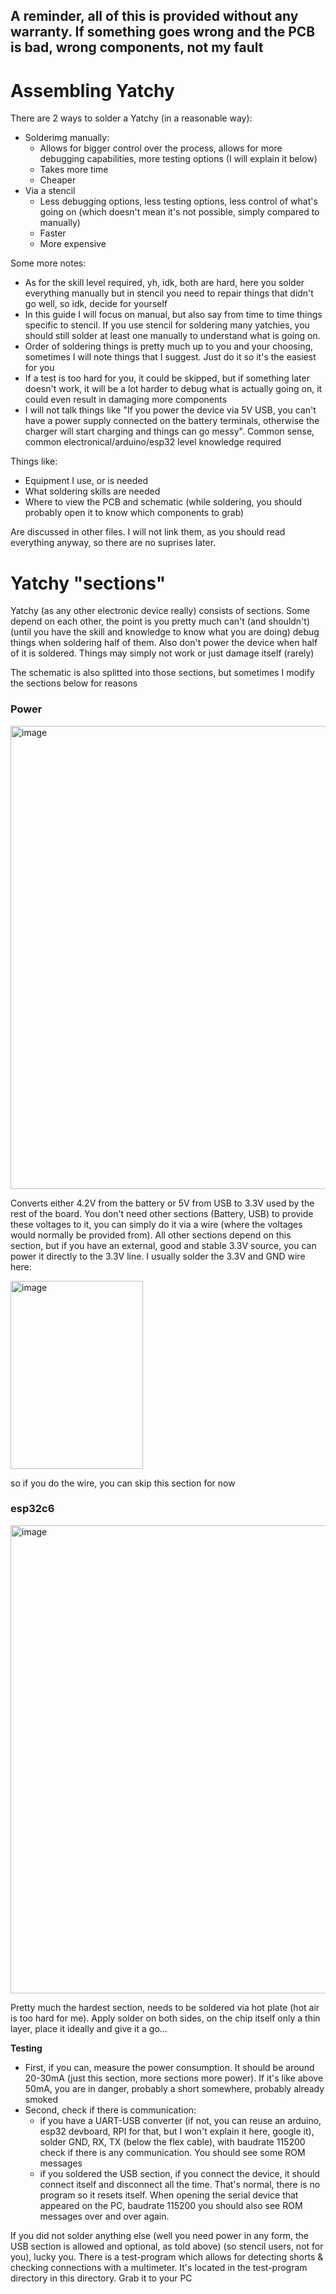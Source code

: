 ## **A reminder, all of this is provided without any warranty. If something goes wrong and the PCB is bad, wrong components, not my fault**

# Assembling Yatchy
There are 2 ways to solder a Yatchy (in a reasonable way):
- Solderimg manually:
  - Allows for bigger control over the process, allows for more debugging capabilities, more testing options (I will explain it below)
  - Takes more time
  - Cheaper
- Via a stencil
  - Less debugging options, less testing options, less control of what's going on (which doesn't mean it's not possible, simply compared to manually)
  - Faster
  - More expensive

Some more notes:
- As for the skill level required, yh, idk, both are hard, here you solder everything manually but in stencil you need to repair things that didn't go well, so idk, decide for yourself
- In this guide I will focus on manual, but also say from time to time things specific to stencil. If you use stencil for soldering many yatchies, you should still solder at least one manually to understand what is going on.
- Order of soldering things is pretty much up to you and your choosing, sometimes I will note things that I suggest. Just do it so it's the easiest for you
- If a test is too hard for you, it could be skipped, but if something later doesn't work, it will be a lot harder to debug what is actually going on, it could even result in damaging more components
- I will not talk things like "If you power the device via 5V USB, you can't have a power supply connected on the battery terminals, otherwise the charger will start charging and things can go messy". Common sense, common electronical/arduino/esp32 level knowledge required

Things like:
- Equipment I use, or is needed
- What soldering skills are needed
- Where to view the PCB and schematic (while soldering, you should probably open it to know which components to grab)

Are discussed in other files. I will not link them, as you should read everything anyway, so there are no suprises later.

# Yatchy "sections"
Yatchy (as any other electronic device really) consists of sections. Some depend on each other, the point is you pretty much can't (and shouldn't) (until you have the skill and knowledge to know what you are doing) debug things when soldering half of them. Also don't power the device when half of it is soldered. Things may simply not work or just damage itself (rarely)

The schematic is also splitted into those sections, but sometimes I modify the sections below for reasons

### Power
<img width="701" height="741" alt="image" src="https://github.com/user-attachments/assets/9b6bb354-734e-49c3-8ce5-541b4d5a308b" />

Converts either 4.2V from the battery or 5V from USB to 3.3V used by the rest of the board. You don't need other sections (Battery, USB) to provide these voltages to it, you can simply do it via a wire (where the voltages would normally be provided from). All other sections depend on this section, but if you have an external, good and stable 3.3V source, you can power it directly to the 3.3V line. I usually solder the 3.3V and GND wire here:

<img width="212" height="301" alt="image" src="https://github.com/user-attachments/assets/6e9391d2-11fa-4a8b-8b43-8b4eb6812975" />

so if you do the wire, you can skip this section for now

### esp32c6
<img width="727" height="749" alt="image" src="https://github.com/user-attachments/assets/ce3f1ae5-505c-482d-b350-5c57480179b0" />

Pretty much the hardest section, needs to be soldered via hot plate (hot air is too hard for me). Apply solder on both sides, on the chip itself only a thin layer, place it ideally and give it a go...

**Testing**
- First, if you can, measure the power consumption. It should be around 20-30mA (just this section, more sections more power). If it's like above 50mA, you are in danger, probably a short somewhere, probably already smoked
- Second, check if there is communication:
  - if you have a UART-USB converter (if not, you can reuse an arduino, esp32 devboard, RPI for that, but I won't explain it here, google it), solder GND, RX, TX (below the flex cable), with baudrate 115200 check if there is any communication. You should see some ROM messages
  - if you soldered the USB section, if you connect the device, it should connect itself and disconnect all the time. That's normal, there is no program so it resets itself. When opening the serial device that appeared on the PC, baudrate 115200 you should also see ROM messages over and over again.

If you did not solder anything else (well you need power in any form, the USB section is allowed and optional, as told above) (so stencil users, not for you), lucky you. There is a test-program which allows for detecting shorts & checking connections with a multimeter. It's located in the test-program directory in this directory. Grab it to your PC
